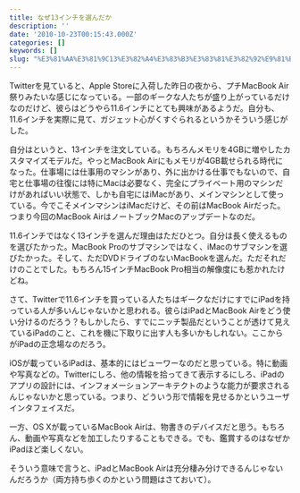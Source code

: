 ```yaml
---
title: なぜ13インチを選んだか
description: ''
date: '2010-10-23T00:15:43.000Z'
categories: []
keywords: []
slug: "%E3%81%AA%E3%81%9C13%E3%82%A4%E3%83%B3%E3%83%81%E3%82%92%E9%81%B8%E3%82%93%E3%81%A0%E3%81%8B"
---
```

Twitterを見ていると、Apple Storeに入荷した昨日の夜から、プチMacBook Air祭りみたいな感じになっている。一部のギークな人たちが盛り上がっているだけなのだけど、彼らはどうやら11.6インチにとても興味があるようだ。自分も、11.6インチを実際に見て、ガジェット心がくすぐられるというかそういう感じがした。

自分はというと、13インチを注文している。もちろんメモリを4GBに増やしたカスタマイズモデルだ。やっとMacBook Airにもメモリが4GB載せられる時代になった。仕事場には仕事用のマシンがあり、外に出かける仕事でもないので、自宅と仕事場の往復には特にMacは必要なく、完全にプライベート用のマシンだけがあればいい状態で、しかも自宅にはiMacがあり、メインマシンとして使っている。今でこそメインマシンはiMacだけど、その前はMacBook Airだった。つまり今回のMacBook AirはノートブックMacのアップデートなのだ。

11.6インチではなく13インチを選んだ理由はただひとつ。自分は長く使えるものを選びたかった。MacBook Proのサブマシンではなく、iMacのサブマシンを選びたかった。そして、ただDVDドライブのないMacBookを選んだ。ただそれだけのことでした。もちろん15インチMacBook Pro相当の解像度にも惹かれたけどね。

さて、Twitterで11.6インチを買っている人たちはギークなだけにすでにiPadを持っている人が多いんじゃないかと思われる。彼らはiPadとMacBook Airをどう使い分けるのだろう？もしかしたら、すでにニッチ製品だということが透けて見えているiPadのこと、これを機に下取りに出す人も多いかもしれない。ここからがiPadの正念場なのだろう。

iOSが載っているiPadは、基本的にはビューワーなのだと思っている。特に動画や写真などの。Twitterにしろ、他の情報を拾ってきて表示するにしろ、iPadのアプリの設計には、インフォメーションアーキテクトのような能力が要求されるんじゃないかと思っている。つまり、どういう形で情報を見せるかというユーザインタフェイスだ。

一方、OS Xが載っているMacBook Airは、物書きのデバイスだと思う。もちろん、動画や写真などを加工したりすることもできる。でも、鑑賞するのはなぜかiPadほど楽しくない。

そういう意味で言うと、iPadとMacBook Airは充分棲み分けできるんじゃないんだろうか（両方持ち歩くのかという問題はさておいて）。